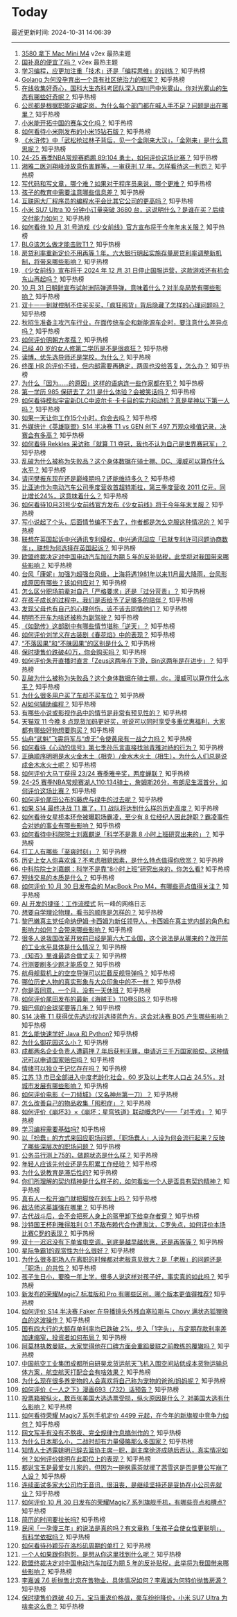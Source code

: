 # Today

最近更新时间: 2024-10-31 14:06:39

--- 
1. [3580 拿下 Mac Mini M4](https://www.v2ex.com/t/1085195) v2ex 最热主题
2. [国补真的便宜了吗？](https://www.v2ex.com/t/1085159) v2ex 最热主题
3. [学习编程，应更加注重「技术」还是「编程思维」的训练？](https://www.zhihu.com/question/1936062145) 知乎热榜
4. [Golang 为何没孕育出一个具有社区统治力的框架？](https://www.zhihu.com/question/706692942) 知乎热榜
5. [在线收集好奇心，国科大生态科考团队深入四川巴中光雾山，你对光雾山的生态有哪些好奇呢？](https://www.zhihu.com/question/886363408) 知乎热榜
6. [公司都是根据职能定编定岗，为什么每个部门都在喊人手不足？问题是出在哪里？](https://www.zhihu.com/question/2319447864) 知乎热榜
7. [小米能开拓中国的赛车文化吗？](https://www.zhihu.com/question/2547482319) 知乎热榜
8. [如何看待小米刚发布的小米15钻石版？](https://www.zhihu.com/question/2495094231) 知乎热榜
9. [《水浒传》中「武松抢过林子背后，见一个金刚来大汉」，「金刚来」是什么意思呢？](https://www.zhihu.com/question/673503956) 知乎热榜
10. [24-25 赛季NBA常规赛鹈鹕 89:104 勇士，如何评价这场比赛？](https://www.zhihu.com/question/2660682247) 知乎热榜
11. [湘雅二医刘翔峰涉故意伤害罪等，一审获刑 17 年，怎样看待这一判罚？](https://www.zhihu.com/question/2675097923) 知乎热榜
12. [写代码和写文章，哪个难？如果对于程序员来说，哪个更难？](https://www.zhihu.com/question/1900426936) 知乎热榜
13. [孩子的教育中需要注意哪些信息差？](https://www.zhihu.com/question/419717616) 知乎热榜
14. [互联网大厂程序员的编程水平会比其它公司的更高吗？](https://www.zhihu.com/question/2025993804) 知乎热榜
15. [小米 SU7 Ultra 10 分钟小订量突破 3680 台，这说明什么？是谁在买？后续交付能力如何？](https://www.zhihu.com/question/2557145993) 知乎热榜
16. [如何看待 10 月 31 号游戏《少女前线》官方宣布将于今年年末关服？](https://www.zhihu.com/question/2662233611) 知乎热榜
17. [BLG该怎么做才能击败T1？](https://www.zhihu.com/question/2458104910) 知乎热榜
18. [房贷利率重新定价不用再等 1 年，六大银行明起实施存量房贷利率调整新机制，将带来哪些影响？](https://www.zhihu.com/question/2662043825) 知乎热榜
19. [《少女前线》宣布将于 2024 年 12 月 31 日停止国服运营，这款游戏还有机会东山再起吗？](https://www.zhihu.com/question/2663739627) 知乎热榜
20. [10 月 31 日朝鲜宣布试射洲际弹道导弹，意味着什么？对半岛局势有哪些影响？](https://www.zhihu.com/question/2669371500) 知乎热榜
21. [双十一一到就控制不住买买买，「疯狂囤货」背后隐藏了怎样的心理问题吗？](https://www.zhihu.com/question/1689025419) 知乎热榜
22. [秋招生准备主攻汽车行业，在面传统车企和新能源车企时，要注意什么差异点吗？](https://www.zhihu.com/question/834118840) 知乎热榜
23. [如何评价明朝方孝孺？](https://www.zhihu.com/question/353762343) 知乎热榜
24. [已经 40 岁的女人修第二学历是不是很疯狂？](https://www.zhihu.com/question/2214735736) 知乎热榜
25. [读博，优先选导师还是学校，为什么？](https://www.zhihu.com/question/2216675300) 知乎热榜
26. [终面 HR 的评价不错，但内部需要再确定，两周也没给答复，怎么办？](https://www.zhihu.com/question/1526785667) 知乎热榜
27. [为什么「因为……的原因」这样的语病连一些作家都在犯？](https://www.zhihu.com/question/1848420448) 知乎热榜
28. [第一学历 985 保研去了 211 是什么体验？会被笑话吗？](https://www.zhihu.com/question/1944648447) 知乎热榜
29. [如何看待模拟宇宙新DLC中波尔卡·卡卡目的实力和动机？真是星神以下第一人吗？](https://www.zhihu.com/question/1998749653) 知乎热榜
30. [如果一天让你工作15个小时，你会去吗？](https://www.zhihu.com/question/2394196388) 知乎热榜
31. [外媒统计《英雄联盟》S14 半决赛 T1 vs GEN 创下 497 万观众峰值记录，决赛会有多高？](https://www.zhihu.com/question/2342435393) 知乎热榜
32. [如何看待 Rekkles 采访称「就算 T1 夺冠，我也不认为自己是世界赛冠军」？](https://www.zhihu.com/question/2344794011) 知乎热榜
33. [乱破为什么被称为失败品？这个身体数据在骑士棚、DC、漫威可以算作什么水平？](https://www.zhihu.com/question/1897590290) 知乎热榜
34. [请问樊振东现在还是巅峰期吗？还能维持多久？](https://www.zhihu.com/question/2562527721) 知乎热榜
35. [比亚迪作为电动汽车公司季度营收首超特斯拉，第三季度营收 2011 亿元，同比增长24%，这意味着什么？](https://www.zhihu.com/question/2608154078) 知乎热榜
36. [如何看待10月31号少女前线官方发布《少女前线》将于今年年末关服？](https://www.zhihu.com/question/2662233611) 知乎热榜
37. [写小说起了个头，后面情节编不下去了，作者都是怎么克服这种情况的？](https://www.zhihu.com/question/2435649956) 知乎热榜
38. [联想在英国起诉中兴通讯专利侵权，中兴通讯回应「已就专利许可问题协商数年」，联想为何选择在英国起诉？](https://www.zhihu.com/question/2542067384) 知乎热榜
39. [欧盟终裁决定对中国电动汽车加征为期 5 年的反补贴税，此举将对我国带来哪些影响？](https://www.zhihu.com/question/2553925944) 知乎热榜
40. [台风「康妮」加强为超强台风级，上海将遇1981年以来11月最大降雨，台风形成原因有哪些？该如何应对？](https://www.zhihu.com/question/2328335031) 知乎热榜
41. [怎么区分职场前辈对自己「严格要求」还是「过分苛责」？](https://www.zhihu.com/question/1995091113) 知乎热榜
42. [在孩子成长的过程中，我们是否给予了足够多的陪伴？](https://www.zhihu.com/question/1599107201) 知乎热榜
43. [发现父母也有自己的心理创伤，该不该去同情他们？](https://www.zhihu.com/question/2333903775) 知乎热榜
44. [明明不开车为啥还被称为副驾驶？](https://www.zhihu.com/question/654787888) 知乎热榜
45. [《如懿传》这部剧中有哪些情节堪称「逆天」？](https://www.zhihu.com/question/664259367) 知乎热榜
46. [如何评价刘学义在古装剧《春花焰》中的表现？](https://www.zhihu.com/question/895959090) 知乎热榜
47. [“不落因果”和“不昧因果”的区别是什么？](https://www.zhihu.com/question/2553230164) 知乎热榜
48. [保时捷售价跌破40万，你会购买吗？](https://www.zhihu.com/question/2323575446) 知乎热榜
49. [如何评价朱开直播时直言「Zeus这两年在下滑，Bin这两年是在进步」？](https://www.zhihu.com/question/2548398436) 知乎热榜
50. [乱破为什么被称为失败品？这个身体数据在骑士棚，dc，漫威可以算作什么水平？](https://www.zhihu.com/question/1897590290) 知乎热榜
51. [为什么很多用户买了车却不买车位？](https://www.zhihu.com/question/581546787) 知乎热榜
52. [AI如何辅助编程？](https://www.zhihu.com/question/646628593) 知乎热榜
53. [有哪些小说或影视作品中的情节是非常有预见性的？](https://www.zhihu.com/question/2336576033) 知乎热榜
54. [天猫双 11 今晚 8 点现货加码更好买，听说可以同时享受多重优惠福利，大家都有哪些好物想要购买？](https://www.zhihu.com/question/2508329708) 知乎热榜
55. [仙舟“武魁”飞霄将军与“虚无”令使黄泉有一战之力吗？](https://www.zhihu.com/question/666847533) 知乎热榜
56. [如何看待《心动的信号》第七季孙乐言直接找翁青雅对峙的行为？](https://www.zhihu.com/question/2382203079) 知乎热榜
57. [正确顺序明明是水火金木土（相克）/金水木火土（相生），为什么人们总是说成金木水火土呢？](https://www.zhihu.com/question/2094527621) 知乎热榜
58. [如何评价大马丁获得 23/24 赛季雅辛奖，两度蝉联？](https://www.zhihu.com/question/2417283061) 知乎热榜
59. [24-25 赛季NBA常规赛湖人110:134骑士，詹姆斯26分，布朗尼生涯首分，如何评价这场比赛？](https://www.zhihu.com/question/2651435815) 知乎热榜
60. [如何评价尾田公布的藤虎与绿牛的过去呢？](https://www.zhihu.com/question/2544243638) 知乎热榜
61. [如果 S14 最终决战 T1 赢了，T1 战队将达到什么样的历史高度？](https://www.zhihu.com/question/2283462949) 知乎热榜
62. [如何看待女星桥本环奈被曝职场霸凌，至少有 8 位经纪人因此辞职？霸凌事件会对她的事业有哪些影响？](https://www.zhihu.com/question/2589052202) 知乎热榜
63. [如何看待中科院院士刘嘉麒说「科学不是靠 8 小时上班研究出来的」？](https://www.zhihu.com/question/2281066992) 知乎热榜
64. [打工人有哪些「至爽时刻」？](https://www.zhihu.com/question/806901891) 知乎热榜
65. [历史上女人你喜欢谁？不考虑相貌因素，是什么特点值得你欣赏？](https://www.zhihu.com/question/55579420) 知乎热榜
66. [中科院院士刘嘉麒：科学不是靠“8小时上班”研究出来的，你怎么看?](https://www.zhihu.com/question/2281066992) 知乎热榜
67. [短线交易的本质是什么？](https://www.zhihu.com/question/659640378) 知乎热榜
68. [如何评价 10 月 30 日发布会的 MacBook Pro M4，有哪些亮点值得关注？](https://www.zhihu.com/question/2620233754) 知乎热榜
69. [AI 开发的捷径：工作流模式](http://www.ruanyifeng.com/blog/2024/10/coze.html) 阮一峰的网络日志
70. [想要自学理论物理，看书的顺序是怎样的？](https://www.zhihu.com/question/40476485) 知乎热榜
71. [黎巴嫩真主党任命纳伊姆·卡西姆为新任领导人，卡西姆在真主党内部的角色和影响力如何？会带来哪些影响？](https://www.zhihu.com/question/2464820376) 知乎热榜
72. [很多人说我国改革开放前已经是第六大工业国，这个说法是从哪来的？改开前的工业水平具体是什么情况？](https://www.zhihu.com/question/2550566906) 知乎热榜
73. [《知否》里谁最适合做丈夫？](https://www.zhihu.com/question/431060193) 知乎热榜
74. [行测要刷多少题才能质变？](https://www.zhihu.com/question/381818334) 知乎热榜
75. [航母舰载机上的空空导弹可以拦截反舰导弹吗？](https://www.zhihu.com/question/581994115) 知乎热榜
76. [哪位历史人物的真实形象与大众印象中的不一样？](https://www.zhihu.com/question/2276129222) 知乎热榜
77. [你是否同意，一个月，没有一天休班？](https://www.zhihu.com/question/2394303438) 知乎热榜
78. [如何评价尾田发布的最新《海贼王》110卷SBS？](https://www.zhihu.com/question/2509288136) 知乎热榜
79. [姆巴佩的金球奖要等几年？](https://www.zhihu.com/question/2421374099) 知乎热榜
80. [S14 决赛 T1 获得优先选边权并选择蓝色方，这会对决赛 BO5 产生哪些影响？](https://www.zhihu.com/question/2555581649) 知乎热榜
81. [怎么能快速学好 Java 和 Python?](https://www.zhihu.com/question/1574603174) 知乎热榜
82. [为什么御花园这么小？](https://www.zhihu.com/question/22099952) 知乎热榜
83. [成都两名企业负责人遭羁押 7 年后获判无罪，申请近三千万国家赔偿，这种情况可以申请国家赔偿吗？](https://www.zhihu.com/question/2246911619) 知乎热榜
84. [情绪可以独立于记忆存在吗？](https://www.zhihu.com/question/2345170059) 知乎热榜
85. [江苏 13 市已全部进入中度老龄化社会，60 岁及以上老年人口占 24.5%，对城市发展有哪些影响？](https://www.zhihu.com/question/2421743413) 知乎热榜
86. [如何评价电影《一刀倾城》（又名神州第一刀）？](https://www.zhihu.com/question/63139215) 知乎热榜
87. [怎么改善自己的物品收集「囤积症」？](https://www.zhihu.com/question/923028859) 知乎热榜
88. [如何评价《崩坏3》×《崩坏：星穹铁道》联动概念PV——「对手戏」？](https://www.zhihu.com/question/2443977062) 知乎热榜
89. [学习编程需要基础吗?](https://www.zhihu.com/question/2023290727) 知乎热榜
90. [以「扮蠢」的方式来回应职场问题，「职场蠢人」人设为何会流行起来？反映了哪些深层次的职场问题？](https://www.zhihu.com/question/1661028848) 知乎热榜
91. [公务员行测上75的，做题状态是什么样？](https://www.zhihu.com/question/66681147) 知乎热榜
92. [年轻人应该先创业还是先积累工作经验？](https://www.zhihu.com/question/2463447443) 知乎热榜
93. [为什么说教育是滞后性的?](https://www.zhihu.com/question/602207542) 知乎热榜
94. [你们所理解的契约精神是什么样子的，如何看出一个人是否具有契约精神？](https://www.zhihu.com/question/22812309) 知乎热榜
95. [真有人一松开油门就把脚放在刹车上吗？](https://www.zhihu.com/question/664339031) 知乎热榜
96. [敌法师这英雄强在哪里？](https://www.zhihu.com/question/271523772) 知乎热榜
97. [古代战斗后，会不会把死人身上的盔甲卸下给幸存者穿？](https://www.zhihu.com/question/1593410232) 知乎热榜
98. [沙特国王杯利雅得胜利 0:1 不敌布赖代合作遭淘汰，C罗失点，如何评价本场比赛C罗的表现？](https://www.zhihu.com/question/2539699987) 知乎热榜
99. [双十一迟迟没有下单省电空调，到底是越早越优惠，还是再等等？](https://www.zhihu.com/question/2453740708) 知乎热榜
100. [星际争霸1的观赏性为什么很好？](https://www.zhihu.com/question/65440063) 知乎热榜
101. [为什么很多职场人在离职的时候都对老板意见很大？是「老板」的问题还是「职场」的共性？](https://www.zhihu.com/question/2390074492) 知乎热榜
102. [孩子生日小，要晚一年上学，很多人说这样对孩子好，事实真的如此吗？](https://www.zhihu.com/question/2324336941) 知乎热榜
103. [新发布的荣耀Magic7 标准版和 Pro 有哪些区别，哪个版本更值得推荐?](https://www.zhihu.com/question/2605893694) 知乎热榜
104. [如何评价 S14 半决赛 Faker 在导播镜头外残血塞拉斯与 Chovy 满状态狐狸换血的这波操作？](https://www.zhihu.com/question/2345101496) 知乎热榜
105. [国有四大行的大额存单利率均已跌破 2%，步入「1字头」，与定期存款利率差加速缩窄，投资者如何布局？](https://www.zhihu.com/question/2503590425) 知乎热榜
106. [阿莫林执教曼联，大家觉得他在口碑方面会重蹈曼联之前教练的覆辙吗？](https://www.zhihu.com/question/2513693544) 知乎热榜
107. [中国航空工业集团成都所自研昊龙货运航天飞机入围空间站低成本货物运输总体方案，航空航天打配合会有啥效果？](https://www.zhihu.com/question/2432705906) 知乎热榜
108. [为什么现在很多养宠物的人会喜欢将自己称为宠物的爸爸/妈妈呢？](https://www.zhihu.com/question/1725713018) 知乎热榜
109. [如何评价《一人之下》漫画693（732）话预告？](https://www.zhihu.com/question/2573042023) 知乎热榜
110. [投票箱被纵火，数百张美国大选选票受损，纵火原因是什么？ 对美国大选有什么影响？](https://www.zhihu.com/question/2430779652) 知乎热榜
111. [如何看待荣耀 Magic7 系列手机定价 4499 元起，在今年的新旗舰中竞争力如何？](https://www.zhihu.com/question/2605820476) 知乎热榜
112. [网文写手有没有不熬夜、完全规律作息搞创作的？](https://www.zhihu.com/question/802701024) 知乎热榜
113. [为什么日本那么小，二战时却有力量侵略那么多国家？](https://www.zhihu.com/question/2239488014) 知乎热榜
114. [知情人士透露姚明已辞去篮协主席一职，副主席徐济成随后否认，真实情况如何？如何评价姚明在此职位上的表现？](https://www.zhihu.com/question/2579273944) 知乎热榜
115. [都说宝玉是最爱女儿家的，但因为一碗枫露茶就撵了茜雪这是否是曹公写崩了人设？](https://www.zhihu.com/question/423613837) 知乎热榜
116. [连续面试多家大公司均无音讯，很沮丧，是继续坚持还是妥协在小公司先就业？](https://www.zhihu.com/question/668860815) 知乎热榜
117. [如何评价 10 月 30 日发布的荣耀Magic7 系列旗舰手机，有哪些亮点和槽点?](https://www.zhihu.com/question/2588327022) 知乎热榜
118. [简历的时间要拉长吗?](https://www.zhihu.com/question/564606360) 知乎热榜
119. [民间「一孕傻三年」的说法是真的吗？有文章称「生孩子会使女性更聪明」，有科学依据吗？](https://www.zhihu.com/question/2564795267) 知乎热榜
120. [如何看待孙颖莎在洛杉矶周期的单打？](https://www.zhihu.com/question/2222010309) 知乎热榜
121. [一个人如果跟你抱怨，是想从你这里找到什么呢？](https://www.zhihu.com/question/2508240590) 知乎热榜
122. [欧盟终裁决定对中国电动汽车加征为期 5 年的反补贴税，此举将为我国带来哪些影响？](https://www.zhihu.com/question/2553925944) 知乎热榜
123. [李嘉诚 7.6 折抛售北京在售物业，具体情况如何？李嘉诚为何特价抛售房源？](https://www.zhihu.com/question/2350354248) 知乎热榜
124. [保时捷售价跌破 40 万，宝马重返价格战，豪车纷纷降价，小米 SU7 Ultra 为啥卖这么贵？](https://www.zhihu.com/question/2505226029) 知乎热榜
